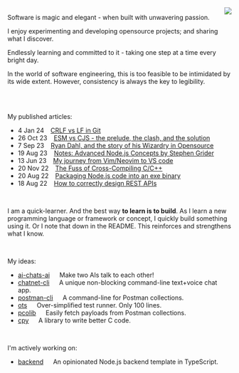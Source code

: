 <img align=right src="https://github-readme-stats.vercel.app/api?username=midnqp&theme=transparent&show_icons=true&count_private=true&hide_border=false&hide_rank=true&include_all_commits=true&custom_title=GitHub%20Stats"/>

<p>Software is magic and elegant - when built with unwavering passion. 
  
I enjoy experimenting and developing opensource projects; and sharing what I discover. 

Endlessly learning and committed to it - taking one step at a time every bright day. 

In the world of software engineering, this is too feasible to be intimidated by its wide extent. However, consistency is always the key to legibility.</p>

<br>
<br>

My published articles:
- 4 Jan 24 &ensp; [CRLF vs LF in Git](https://dev.to/midnqp/the-fuss-with-crlf-and-lf-in-git-4nnf)
- 26 Oct 23 &ensp; [ESM vs CJS - the prelude, the clash, and the solution](https://dev.to/midnqp/esm-vs-cjs-the-prelude-the-clash-and-the-solution-46ia)
- 7 Sep 23 &ensp; [Ryan Dahl, and the story of his Wizardry in Opensource](https://dev.to/midnqp/wizards-of-opensource-ep-1-ryan-dahl-4f60)
- 19 Aug 23 &ensp; [Notes: Advanced Node.js Concepts by Stephen Grider](https://dev.to/midnqp/notes-advanced-nodejs-concepts-by-stephen-grider-4pp7)
- 13 Jun 23 &ensp; [My journey from Vim/Neovim to VS code](https://dev.to/midnqp/my-journey-into-vimneovim-23n5)
- 20 Nov 22 &ensp; [The Fuss of Cross-Compiling C/C++](https://dev.to/midnqp/compiling-cc-on-both-windows-and-linux-with-address-sanitizer-3ikn)
- 20 Aug 22 &ensp; [Packaging Node.js code into an exe binary](https://dev.to/midnqp/bundling-nodejs-into-single-executable-binary-l3g)
- 18 Aug 22 &ensp; [How to correctly design REST APIs](https://dev.to/midnqp/rest-api-a-quickread-for-backend-dev-3i70)

<br>

I am a quick-learner. And the best way **to learn is to build**. As I learn a new programming language or framework or concept, I quickly build something using it. Or I note that down in the README. This reinforces and strengthens what I know.

<!--br>

My knowledge repositories:
- [backend-dev](https://github.com/midnqp/backend-dev) &emsp; My notes on software backend — including API design, security, scalability, and architecture.
- [software-dev](https://github.com/midnqp/software-dev) &emsp; My notes on software engineering & software design.
- [reactjs](https://github.com/midnqp/reactjs) &emsp; My notes on React.js — coming soon.
- [nestjs](https://github.com/midnqp/nestjs) &emsp; My notes on Nest.js — coming soon.
- [linux](https://github.com/midnqp/linux) &emsp; My notes on Linux — coming soon.
- [c](https://github.com/midnqp/c) &emsp; My notes on C.
- [nodejs](https://github.com/midnqp/nodejs) &emsp; My notes on Node.js — including Event Loop, TypeScript, ESM vs CJS, and design patterns. -->

<br>

My ideas:
- [ai-chats-ai](https://github.com/midnqp/ai-chats-ai) &emsp; Make two AIs talk to each other!
- [chatnet-cli](https://github.com/midnqp/chatnet-cli) &emsp; A unique non-blocking command-line text+voice chat app.
- [postman-cli](https://github.com/midnqp/postman-cli) &emsp; A command-line for Postman collections.
- [ots](https://github.com/midnqp/ots) &emsp; Over-simplified test runner. Only 100 lines.
- [pcolib](https://github.com/midnqp/pcolib) &emsp; Easily fetch payloads from Postman collections.
- [cpy](https://github.com/midnqp/cpy) &emsp; A library to write better C code.

<br>

I'm actively working on:
- [backend](https://github.com/midnqp/backend) &emsp; An opinionated Node.js backend template in TypeScript.
